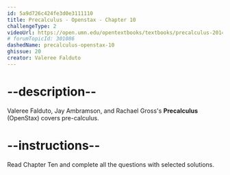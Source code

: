 ```yaml
---
id: 5a9d726c424fe3d0e3111110
title: Precalculus - Openstax - Chapter 10
challengeType: 2
videoUrl: https://open.umn.edu/opentextbooks/textbooks/precalculus-2014
# forumTopicId: 301086
dashedName: precalculus-openstax-10
ghissue: 20
creator: Valeree Falduto 
---
```


# --description--

Valeree Falduto, Jay Ambramson, and Rachael Gross's __Precalculus__ (OpenStax) covers pre-calculus.

# --instructions--

Read Chapter Ten and complete all the questions with selected solutions.